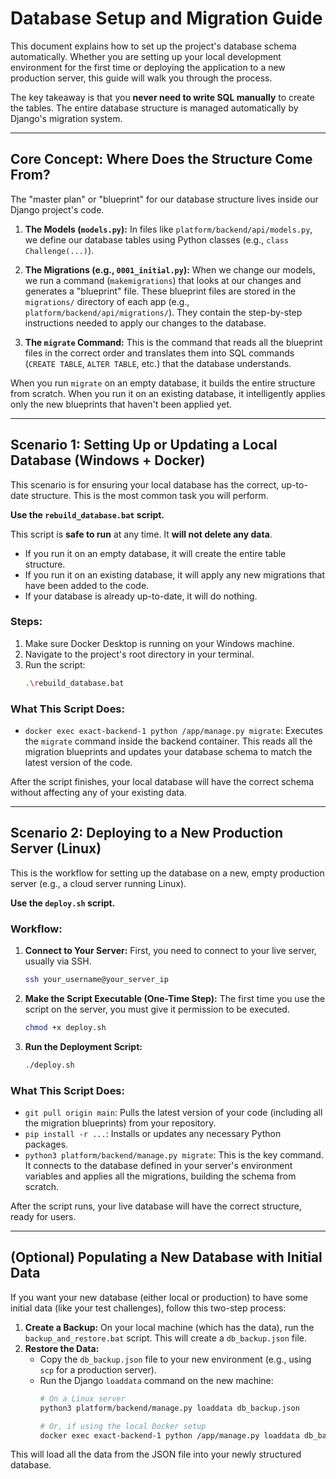 # Database Setup and Migration Guide

This document explains how to set up the project's database schema automatically. Whether you are setting up your local development environment for the first time or deploying the application to a new production server, this guide will walk you through the process.

The key takeaway is that you **never need to write SQL manually** to create the tables. The entire database structure is managed automatically by Django's migration system.

---

## Core Concept: Where Does the Structure Come From?

The "master plan" or "blueprint" for our database structure lives inside our Django project's code.

1.  **The Models (`models.py`):** In files like `platform/backend/api/models.py`, we define our database tables using Python classes (e.g., `class Challenge(...)`).

2.  **The Migrations (e.g., `0001_initial.py`):** When we change our models, we run a command (`makemigrations`) that looks at our changes and generates a "blueprint" file. These blueprint files are stored in the `migrations/` directory of each app (e.g., `platform/backend/api/migrations/`). They contain the step-by-step instructions needed to apply our changes to the database.

3.  **The `migrate` Command:** This is the command that reads all the blueprint files in the correct order and translates them into SQL commands (`CREATE TABLE`, `ALTER TABLE`, etc.) that the database understands.

When you run `migrate` on an empty database, it builds the entire structure from scratch. When you run it on an existing database, it intelligently applies only the new blueprints that haven't been applied yet.

---

## Scenario 1: Setting Up or Updating a Local Database (Windows + Docker)

This scenario is for ensuring your local database has the correct, up-to-date structure. This is the most common task you will perform.

**Use the `rebuild_database.bat` script.**

This script is **safe to run** at any time. It **will not delete any data**.
- If you run it on an empty database, it will create the entire table structure.
- If you run it on an existing database, it will apply any new migrations that have been added to the code.
- If your database is already up-to-date, it will do nothing.

### Steps:

1.  Make sure Docker Desktop is running on your Windows machine.
2.  Navigate to the project's root directory in your terminal.
3.  Run the script:
    ```sh
    .\rebuild_database.bat
    ```

### What This Script Does:

-   `docker exec exact-backend-1 python /app/manage.py migrate`: Executes the `migrate` command inside the backend container. This reads all the migration blueprints and updates your database schema to match the latest version of the code.

After the script finishes, your local database will have the correct schema without affecting any of your existing data.

---

## Scenario 2: Deploying to a New Production Server (Linux)

This is the workflow for setting up the database on a new, empty production server (e.g., a cloud server running Linux).

**Use the `deploy.sh` script.**

### Workflow:

1.  **Connect to Your Server:** First, you need to connect to your live server, usually via SSH.
    ```sh
    ssh your_username@your_server_ip
    ```

2.  **Make the Script Executable (One-Time Step):** The first time you use the script on the server, you must give it permission to be executed.
    ```sh
    chmod +x deploy.sh
    ```

3.  **Run the Deployment Script:**
    ```sh
    ./deploy.sh
    ```

### What This Script Does:

-   `git pull origin main`: Pulls the latest version of your code (including all the migration blueprints) from your repository.
-   `pip install -r ...`: Installs or updates any necessary Python packages.
-   `python3 platform/backend/manage.py migrate`: This is the key command. It connects to the database defined in your server's environment variables and applies all the migrations, building the schema from scratch.

After the script runs, your live database will have the correct structure, ready for users.

---

## (Optional) Populating a New Database with Initial Data

If you want your new database (either local or production) to have some initial data (like your test challenges), follow this two-step process:

1.  **Create a Backup:** On your local machine (which has the data), run the `backup_and_restore.bat` script. This will create a `db_backup.json` file.
2.  **Restore the Data:**
    -   Copy the `db_backup.json` file to your new environment (e.g., using `scp` for a production server).
    -   Run the Django `loaddata` command on the new machine:
        ```sh
        # On a Linux server
        python3 platform/backend/manage.py loaddata db_backup.json

        # Or, if using the local Docker setup
        docker exec exact-backend-1 python /app/manage.py loaddata db_backup.json
        ```

This will load all the data from the JSON file into your newly structured database. 